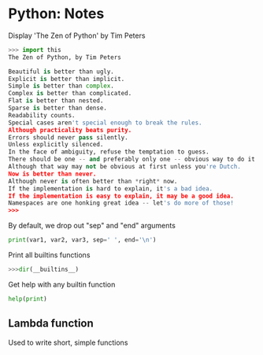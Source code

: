 # Python: Notes

Display 'The Zen of Python' by Tim Peters

```python
>>> import this
The Zen of Python, by Tim Peters

Beautiful is better than ugly.
Explicit is better than implicit.
Simple is better than complex.
Complex is better than complicated.
Flat is better than nested.
Sparse is better than dense.
Readability counts.
Special cases aren't special enough to break the rules.
Although practicality beats purity.
Errors should never pass silently.
Unless explicitly silenced.
In the face of ambiguity, refuse the temptation to guess.
There should be one -- and preferably only one -- obvious way to do it.
Although that way may not be obvious at first unless you're Dutch.
Now is better than never.
Although never is often better than *right* now.
If the implementation is hard to explain, it's a bad idea.
If the implementation is easy to explain, it may be a good idea.
Namespaces are one honking great idea -- let's do more of those!
>>>
```

By default, we drop out "sep" and "end" arguments

```python
print(var1, var2, var3, sep=' ', end='\n')
```

Print all builtins functions

```python
>>>dir(__builtins__)
```

Get help with any builtin function

```python
help(print)
```

## Lambda function
Used to write short, simple functions

